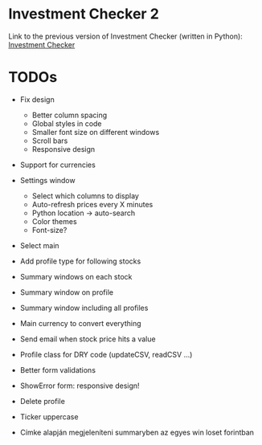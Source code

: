 # Investment Checker 2
Link to the previous version of Investment Checker (written in Python): [Investment Checker](https://github.com/itsmeeandrew/InvestmentChecker)

# TODOs
- Fix design
  - Better column spacing
  - Global styles in code
  - Smaller font size on different windows
  - Scroll bars
  - Responsive design
- Support for currencies
- Settings window
  - Select which columns to display
  - Auto-refresh prices every X minutes
  - Python location -> auto-search
  - Color themes
  - Font-size?
- Select main
- Add profile type for following stocks
- Summary windows on each stock
- Summary window on profile
- Summary window including all profiles
- Main currency to convert everything
- Send email when stock price hits a value

- Profile class for DRY code (updateCSV, readCSV ...)
- Better form validations
- ShowError form: responsive design!
- Delete profile
- Ticker uppercase
- Címke alapján megjeleníteni summaryben az egyes win loset forintban
